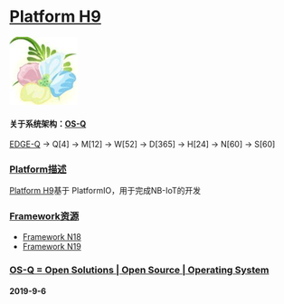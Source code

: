 ﻿# [Platform H9](https://github.com/OS-Q/H9)

[![sites](OS-Q/OS-Q.png)](http://www.OS-Q.com)

#### 关于系统架构：[OS-Q](https://github.com/OS-Q/OS-Q)

[EDGE-Q](https://github.com/OS-Q/EDGE-Q) -> Q[4] -> M[12] -> W[52] -> D[365] -> H[24] -> N[60] -> S[60]

### [Platform描述](https://github.com/OS-Q/H9/wiki) 

[Platform H9](https://github.com/OS-Q/H9)基于 PlatformIO，用于完成NB-IoT的开发

### [Framework资源](https://github.com/OS-Q) 

* [Framework N18](https://github.com/OS-Q/N18)
* [Framework N19](https://github.com/OS-Q/N19)


### [OS-Q = Open Solutions | Open Source |  Operating System ](http://www.OS-Q.com/H9)
####  2019-9-6
